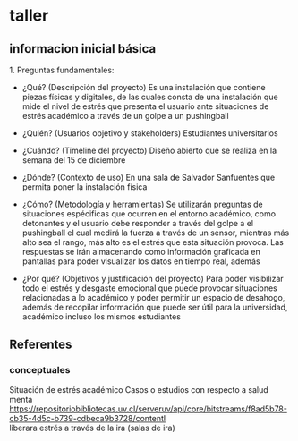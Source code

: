 # taller
## informacion inicial básica
1.⁠ ⁠Preguntas fundamentales:
   - ¿Qué? (Descripción del proyecto)
  Es  una instalación que contiene piezas físicas y digitales, de las cuales consta de una instalación que mide 
  el nivel de estrés que presenta el usuario ante situaciones de estrés académico a través de un golpe a un pushingball   

   - ¿Quién? (Usuarios objetivo y stakeholders)
Estudiantes universitarios

   - ¿Cuándo? (Timeline del proyecto)
Diseño abierto que se realiza en la semana del 15 de diciembre

   - ¿Dónde? (Contexto de uso)
En una sala de Salvador Sanfuentes que permita poner la instalación física 

   - ¿Cómo? (Metodología y herramientas)
Se utilizarán preguntas de situaciones espécificas que ocurren en el entorno académico, como detonantes y el usuario debe responder a través 
del golpe a el pushingball el cual medirá la fuerza a través de un sensor, mientras más alto sea el rango, más alto es el estrés que 
esta situación provoca. Las respuestas se irán almacenando como información graficada en
pantallas para poder visualizar los datos en tiempo real, además

   - ¿Por qué? (Objetivos y justificación del proyecto)
Para poder visibilizar todo el estrés y desgaste emocional que puede provocar situaciones relacionadas
a lo académico y poder permitir un espacio de desahogo, además de recopilar información que puede ser 
útil para la universidad, académico incluso los mismos estudiantes

## Referentes 
### conceptuales 
Situación de estrés académico 
Casos o estudios con respecto a salud menta
https://repositoriobibliotecas.uv.cl/serveruv/api/core/bitstreams/f8ad5b78-cb35-4d5c-b739-cdbeca9b3728/contentl    
liberara estrés a través de la ira (salas de ira)





